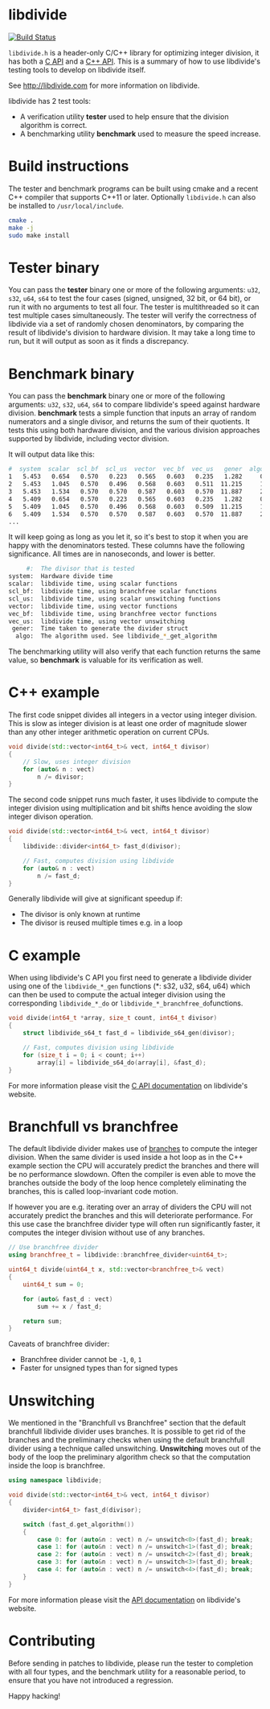 # libdivide
[![Build Status](https://ci.appveyor.com/api/projects/status/github/ridiculousfish/libdivide?branch=master&svg=true)](https://ci.appveyor.com/project/kimwalisch/libdivide)

```libdivide.h```  is a header-only C/C++ library for optimizing integer division,
it has both a [C API](http://libdivide.com/documentation.html#c_api) and a
[C++ API](http://libdivide.com/documentation.html#cpp_api). This is a summary of
how to use libdivide's testing tools to develop on libdivide itself.

See http://libdivide.com for more information on libdivide.

libdivide has 2 test tools:

* A verification utility **tester** used to help ensure that the division algorithm is correct.
* A benchmarking utility **benchmark** used to measure the speed increase.

# Build instructions

The tester and benchmark programs can be built using cmake and a recent C++ compiler
that supports C++11 or later. Optionally ```libdivide.h``` can also be installed to
```/usr/local/include```.

```bash
cmake .
make -j
sudo make install
```

# Tester binary

You can pass the **tester** binary one or more of the following arguments: ```u32```,
```s32```, ```u64```, ```s64``` to test the four cases (signed, unsigned, 32 bit, or 64 bit), or
run it with no arguments to test all four. The tester is multithreaded so it can test multiple
cases simultaneously. The tester will verify the correctness of libdivide via a set of randomly
chosen denominators, by comparing the result of libdivide's division to hardware division. It
may take a long time to run, but it will output as soon as it finds a discrepancy.

# Benchmark binary

You can pass the **benchmark** binary one or more of the following arguments: ```u32```,
```s32```, ```u64```, ```s64``` to compare libdivide's speed against hardware division.
**benchmark** tests a simple function that inputs an array of random numerators and a single
divisor, and returns the sum of their quotients.  It tests this using both hardware division, and
the various division approaches supported by libdivide, including vector division.

It will output data like this:

```bash
#  system  scalar  scl_bf  scl_us  vector  vec_bf  vec_us   gener  algo
1   5.453   0.654   0.570   0.223   0.565   0.603   0.235   1.282     0
2   5.453   1.045   0.570   0.496   0.568   0.603   0.511  11.215     1
3   5.453   1.534   0.570   0.570   0.587   0.603   0.570  11.887     2
4   5.409   0.654   0.570   0.223   0.565   0.603   0.235   1.282     0
5   5.409   1.045   0.570   0.496   0.568   0.603   0.509  11.215     1
6   5.409   1.534   0.570   0.570   0.587   0.603   0.570  11.887     2
...
```

It will keep going as long as you let it, so it's best to stop it when you are happy with the
denominators tested.  These columns have the following significance.  All times are in
nanoseconds, and lower is better.

```bash
     #:  The divisor that is tested
system:  Hardware divide time
scalar:  libdivide time, using scalar functions
scl_bf:  libdivide time, using branchfree scalar functions
scl_us:  libdivide time, using scalar unswitching functions
vector:  libdivide time, using vector functions
vec_bf:  libdivide time, using branchfree vector functions
vec_us:  libdivide time, using vector unswitching
 gener:  Time taken to generate the divider struct
  algo:  The algorithm used. See libdivide_*_get_algorithm
```

The benchmarking utility will also verify that each function returns the same value,
so **benchmark** is valuable for its verification as well.

# C++ example

The first code snippet divides all integers in a vector using integer division. This is slow as
integer division is at least one order of magnitude slower than any other integer arithmetic
operation on current CPUs.

```C++
void divide(std::vector<int64_t>& vect, int64_t divisor)
{
    // Slow, uses integer division
    for (auto& n : vect)
        n /= divisor;
}
```

The second code snippet runs much faster, it uses libdivide to compute the integer division
using multiplication and bit shifts hence avoiding the slow integer divison operation.

```C++
void divide(std::vector<int64_t>& vect, int64_t divisor)
{
    libdivide::divider<int64_t> fast_d(divisor);

    // Fast, computes division using libdivide
    for (auto& n : vect)
        n /= fast_d;
}
```

Generally libdivide will give at significant speedup if:

* The divisor is only known at runtime
* The divisor is reused multiple times e.g. in a loop

# C example

When using libdivide's C API you first need to generate a libdivide divider using
one of the ```libdivide_*_gen``` functions (*:&nbsp;s32,&nbsp;u32,&nbsp;s64,&nbsp;u64)
which can then be used to compute the actual integer division using the
corresponding ```libdivide_*_do``` or ```libdivide_*_branchfree_do```functions.

```C
void divide(int64_t *array, size_t count, int64_t divisor)
{
    struct libdivide_s64_t fast_d = libdivide_s64_gen(divisor);

    // Fast, computes division using libdivide
    for (size_t i = 0; i < count; i++)
        array[i] = libdivide_s64_do(array[i], &fast_d);
}
```

For more information please visit the [C API documentation](http://libdivide.com/documentation.html#c_api) on libdivide's website.

# Branchfull vs branchfree

The default libdivide divider makes use of
[branches](https://en.wikipedia.org/wiki/Branch_(computer_science)) to compute the integer
division. When the same divider is used inside a hot loop as in the C++ example section the
CPU will accurately predict the branches and there will be no performance slowdown. Often
the compiler is even able to move the branches outside the body of the loop hence
completely eliminating the branches, this is called loop-invariant code motion.

If however you are e.g. iterating over an array of dividers the CPU will not accurately predict
the branches and this will deteriorate performance. For this use case the branchfree divider
type will often run significantly faster, it computes the integer division without use of any
branches.

```C++
// Use branchfree divider
using branchfree_t = libdivide::branchfree_divider<uint64_t>;

uint64_t divide(uint64_t x, std::vector<branchfree_t>& vect)
{
    uint64_t sum = 0;

    for (auto& fast_d : vect)
        sum += x / fast_d;

    return sum;
}
```

Caveats of branchfree divider:

* Branchfree divider cannot be ```-1```, ```0```, ```1```
* Faster for unsigned types than for signed types

# Unswitching

We mentioned in the "Branchfull vs Branchfree" section that the default branchfull
libdivide divider uses branches. It is possible to get rid of the branches and the
preliminary checks when using the default branchfull divider using a technique
called unswitching. **Unswitching** moves out of the body of the loop the
preliminary algorithm check so that the computation inside the loop is branchfree.

```C++
using namespace libdivide;

void divide(std::vector<int64_t>& vect, int64_t divisor)
{
    divider<int64_t> fast_d(divisor);

    switch (fast_d.get_algorithm())
    {
        case 0: for (auto&n : vect) n /= unswitch<0>(fast_d); break;
        case 1: for (auto&n : vect) n /= unswitch<1>(fast_d); break;
        case 2: for (auto&n : vect) n /= unswitch<2>(fast_d); break;
        case 3: for (auto&n : vect) n /= unswitch<3>(fast_d); break;
        case 4: for (auto&n : vect) n /= unswitch<4>(fast_d); break;
    }
}
```

For more information please visit the [API documentation](http://libdivide.com/documentation.html) on libdivide's website.

# Contributing

Before sending in patches to libdivide, please run the tester to completion with all four types,
and the benchmark utility for a reasonable period, to ensure that you have not introduced a
regression.

Happy hacking!
